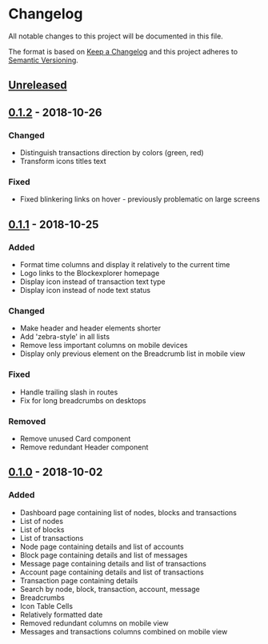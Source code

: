 # Changelog
All notable changes to this project will be documented in this file.

The format is based on [Keep a Changelog](https://keepachangelog.com/en/1.0.0/)
and this project adheres to [Semantic Versioning](https://semver.org/spec/v2.0.0.html).

## [Unreleased]

## [0.1.2] - 2018-10-26
### Changed
- Distinguish transactions direction by colors (green, red)
- Transform icons titles text

### Fixed
- Fixed blinkering links on hover - previously problematic on large screens

## [0.1.1] - 2018-10-25
### Added
- Format time columns and display it relatively to the current time
- Logo links to the Blockexplorer homepage
- Display icon instead of transaction text type
- Display icon instead of node text status

### Changed
- Make header and header elements shorter
- Add 'zebra-style' in all lists
- Remove less important columns on mobile devices
- Display only previous element on the Breadcrumb list in mobile view 

### Fixed
- Handle trailing slash in routes
- Fix for long breadcrumbs on desktops 

### Removed
- Remove unused Card component
- Remove redundant Header component

## [0.1.0] - 2018-10-02
### Added
- Dashboard page containing list of nodes, blocks and transactions
- List of nodes
- List of blocks
- List of transactions
- Node page containing details and list of accounts
- Block page containing details and list of messages
- Message page containing details and list of transactions
- Account page containing details and list of transactions
- Transaction page containing details
- Search by node, block, transaction, account, message 
- Breadcrumbs
- Icon Table Cells
- Relatively formatted date
- Removed redundant columns on mobile view
- Messages and transactions columns combined on mobile view 

[Unreleased]: https://github.com/adshares/ads-operator-panel/compare/v0.1.2...HEAD

[0.1.2]: https://github.com/adshares/ads-operator/compare/v0.1.1...v0.1.2
[0.1.1]: https://github.com/adshares/ads-operator/compare/v0.1.0...v0.1.1
[0.1.0]: https://github.com/adshares/ads-operator-panel/releases/tag/v0.1.0
